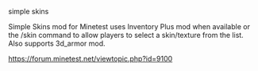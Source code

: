 simple skins

Simple Skins mod for Minetest uses Inventory Plus mod when available or the
/skin command to allow players to select a skin/texture from the list.
Also supports 3d_armor mod.

https://forum.minetest.net/viewtopic.php?id=9100